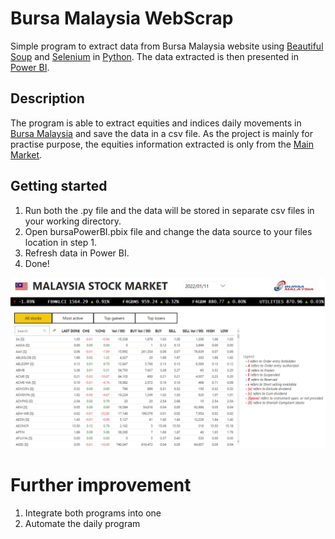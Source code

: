 # Bursa Malaysia WebScrap
Simple program to extract data from Bursa Malaysia website using [Beautiful Soup](https://www.crummy.com/software/BeautifulSoup/bs4/doc/) and [Selenium](https://www.selenium.dev/) in [Python](https://www.python.org/). The data extracted is then presented in [Power BI](https://powerbi.microsoft.com/en-us/).

## Description
The program is able to extract equities and indices daily movements in [Bursa Malaysia](https://www.bursamalaysia.com/) and save the data in a csv file. As the project is mainly for practise purpose, the equities information extracted is only from the [Main Market](https://www.bursamalaysia.com/market_information/equities_prices?keyword=&top_stock=top_active&board=MAIN-MKT&alphabetical=&sector=&sub_sector=). 

## Getting started
1. Run both the .py file and the data will be stored in separate csv files in your working directory.
2. Open bursaPowerBI.pbix file and change the data source to your files location in step 1.
3. Refresh data in Power BI.
4. Done!

![Screenshot](https://github.com/changhong-choo/bursa-webscrap/blob/main/power-bi/power-bi-screenshot.PNG)

# Further improvement
1. Integrate both programs into one
2. Automate the daily program
